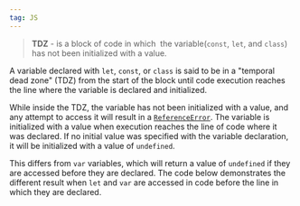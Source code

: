 ```yaml
---
tag: JS
---
```


> **TDZ** - is a block of code in which  the variable(`const`, `let`,  and `class`) has not been initialized with a value.

A variable declared with `let`, `const`, or `class` is said to be in a "temporal dead zone" (TDZ) from the start of the block until code execution reaches the line where the variable is declared and initialized.

While inside the TDZ, the variable has not been initialized with a value, and any attempt to access it will result in a [`ReferenceError`](https://developer.mozilla.org/en-US/docs/Web/JavaScript/Reference/Global_Objects/ReferenceError). The variable is initialized with a value when execution reaches the line of code where it was declared. If no initial value was specified with the variable declaration, it will be initialized with a value of `undefined`.

This differs from `var` variables, which will return a value of `undefined` if they are accessed before they are declared. The code below demonstrates the different result when `let` and `var` are accessed in code before the line in which they are declared.